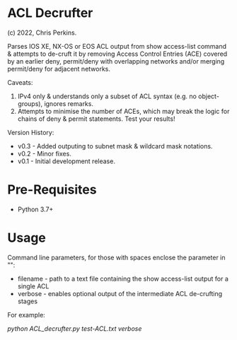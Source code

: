 # ACL Decrufter
(c) 2022, Chris Perkins.


Parses IOS XE, NX-OS or EOS ACL output from show access-list command & attempts to de-cruft it by removing Access Control Entries (ACE) covered by an earlier deny, permit/deny with overlapping networks and/or merging permit/deny for adjacent networks.

Caveats:
1) IPv4 only & understands only a subset of ACL syntax (e.g. no object-groups), ignores remarks.
2) Attempts to minimise the number of ACEs, which may break the logic for chains of deny & permit statements. Test your results!


Version History:
* v0.3 - Added outputing to subnet mask & wildcard mask notations.
* v0.2 - Minor fixes.
* v0.1 - Initial development release.

# Pre-Requisites
* Python 3.7+

# Usage
Command line parameters, for those with spaces enclose the parameter in "":

* filename - path to a text file containing the show access-list output for a single ACL
* verbose - enables optional output of the intermediate ACL de-crufting stages

For example:

_python ACL_decrufter.py test-ACL.txt verbose_
